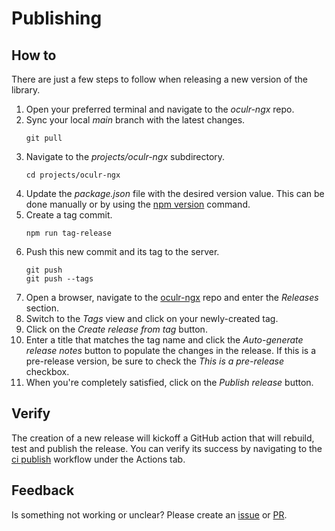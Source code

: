 # Publishing

## How to

There are just a few steps to follow when releasing a new version of the library.

1. Open your preferred terminal and navigate to the _oculr-ngx_ repo.
2. Sync your local _main_ branch with the latest changes.
   ```node
   git pull
   ```
3. Navigate to the _projects/oculr-ngx_ subdirectory.
   ```
   cd projects/oculr-ngx
   ```
4. Update the _package.json_ file with the desired version value. This can be done manually or by using the [npm version](https://docs.npmjs.com/cli/v7/commands/npm-version) command.
5. Create a tag commit.
   ```node
   npm run tag-release
   ```
6. Push this new commit and its tag to the server.
   ```node
   git push
   git push --tags
   ```
7. Open a browser, navigate to the [oculr-ngx](https://github.com/Progressive/oculr-ngx) repo and enter the _Releases_ section.
8. Switch to the _Tags_ view and click on your newly-created tag.
9. Click on the _Create release from tag_ button.
10. Enter a title that matches the tag name and click the _Auto-generate release notes_ button to populate the changes in the release. If this is a pre-release version, be sure to check the _This is a pre-release_ checkbox.
11. When you're completely satisfied, click on the _Publish release_ button.

## Verify

The creation of a new release will kickoff a GitHub action that will rebuild, test and publish the release. You can verify its success by navigating to the [ci publish](https://github.com/Progressive/oculr-ngx/actions/workflows/publish.yml) workflow under the Actions tab.

## Feedback

Is something not working or unclear? Please create an [issue](https://github.com/Progressive/oculr-ngx/issues/new/choose) or [PR](https://github.com/Progressive/oculr-ngx/blob/main/CONTRIBUTING.md).
